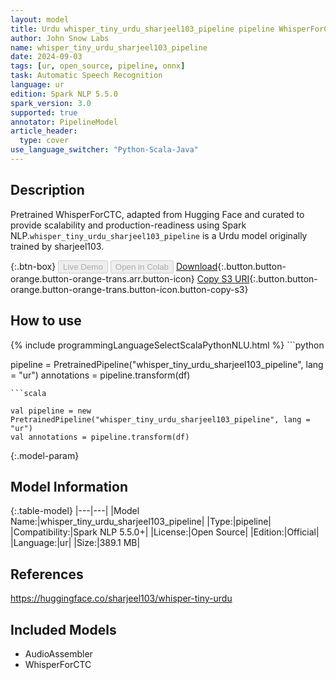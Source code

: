 ```yaml
---
layout: model
title: Urdu whisper_tiny_urdu_sharjeel103_pipeline pipeline WhisperForCTC from sharjeel103
author: John Snow Labs
name: whisper_tiny_urdu_sharjeel103_pipeline
date: 2024-09-03
tags: [ur, open_source, pipeline, onnx]
task: Automatic Speech Recognition
language: ur
edition: Spark NLP 5.5.0
spark_version: 3.0
supported: true
annotator: PipelineModel
article_header:
  type: cover
use_language_switcher: "Python-Scala-Java"
---
```


## Description

Pretrained WhisperForCTC, adapted from Hugging Face and curated to provide scalability and production-readiness using Spark NLP.`whisper_tiny_urdu_sharjeel103_pipeline` is a Urdu model originally trained by sharjeel103.

{:.btn-box}
<button class="button button-orange" disabled>Live Demo</button>
<button class="button button-orange" disabled>Open in Colab</button>
[Download](https://s3.amazonaws.com/auxdata.johnsnowlabs.com/public/models/whisper_tiny_urdu_sharjeel103_pipeline_ur_5.5.0_3.0_1725365482610.zip){:.button.button-orange.button-orange-trans.arr.button-icon}
[Copy S3 URI](s3://auxdata.johnsnowlabs.com/public/models/whisper_tiny_urdu_sharjeel103_pipeline_ur_5.5.0_3.0_1725365482610.zip){:.button.button-orange.button-orange-trans.button-icon.button-copy-s3}

## How to use



<div class="tabs-box" markdown="1">
{% include programmingLanguageSelectScalaPythonNLU.html %}
```python

pipeline = PretrainedPipeline("whisper_tiny_urdu_sharjeel103_pipeline", lang = "ur")
annotations =  pipeline.transform(df)   

```
```scala

val pipeline = new PretrainedPipeline("whisper_tiny_urdu_sharjeel103_pipeline", lang = "ur")
val annotations = pipeline.transform(df)

```
</div>

{:.model-param}
## Model Information

{:.table-model}
|---|---|
|Model Name:|whisper_tiny_urdu_sharjeel103_pipeline|
|Type:|pipeline|
|Compatibility:|Spark NLP 5.5.0+|
|License:|Open Source|
|Edition:|Official|
|Language:|ur|
|Size:|389.1 MB|

## References

https://huggingface.co/sharjeel103/whisper-tiny-urdu

## Included Models

- AudioAssembler
- WhisperForCTC